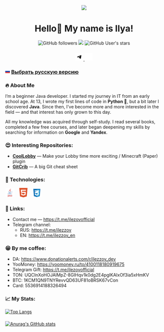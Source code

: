 
<div align="center">
    <img src="https://i.pinimg.com/originals/28/2d/7d/282d7d14a8b622dbff8cc0c43a5539fa.gif">
</div>

<h1 align="center">Hello👋 My name is Ilya!</h1>

<div align="center">
  <img alt="GitHub followers" src="https://img.shields.io/github/followers/ilezzov-code">
  <img src="https://komarev.com/ghpvc/?username=ilezzov-code&color=orange"/>
  <img alt="GitHub User's stars" src="https://img.shields.io/github/stars/ilezzov-code">

</div>

###

<div align="center">
  <a href="https://t.me/ilezovofficial">
    <img src="https://raw.githubusercontent.com/ilezzov-code/ilezzov-code/aa47ccb88cde93b917537af6b2eb1210d2798f49/img/tgWhite.svg" height="25">
  </a>
  <a href="https://vk.com/ilezovofficial">
    <img src="https://raw.githubusercontent.com/ilezzov-code/ilezzov-code/aa47ccb88cde93b917537af6b2eb1210d2798f49/img/vkWhite.svg" height="25">
  </a>
</div>

### <img src = "img/flags/ru.svg" width=15px>  [Выбрать русскую версию](languages/README_RU.md)

### 🔥 About Me

I’m a beginner Java developer. I started my journey in IT from an early school age. At 13, I wrote my first lines of code in **Python 🐍**, but a bit later I discovered **Java**. Since then, I've become more and more interested in the field — and that interest has only grown to this day.

All my knowledge was acquired through self-study. I read several books, completed a few free courses, and later began deepening my skills by searching for information on **Google** and **Yandex**.

### 😍 Interesting Repositories:

- **[CoolLobby](https://github.com/ilezzov-code/CoolLobby)** — Make your Lobby time more exciting / Minecraft (Paper) plugin
- **[GitCrib](https://github.com/ilezzov-code/GitCrib)** — A big Git cheat sheet

### 👾 Technologies:

<div>
  <img src="https://raw.githubusercontent.com/ilezzov-code/ilezzov-code/514922e3eb0d599db87d600c87db9ad33c72ff4b/img/java.svg" height="30">
  <img width="5">
  <img src="https://raw.githubusercontent.com/ilezzov-code/ilezzov-code/514922e3eb0d599db87d600c87db9ad33c72ff4b/img/html5.svg" height="30">
  <img width="5">
  <img src="https://raw.githubusercontent.com/ilezzov-code/ilezzov-code/514922e3eb0d599db87d600c87db9ad33c72ff4b/img/css.svg" height="30">
</div>

### 💼 Links:
* Contact me — https://t.me/ilezovofficial
* Telegram channel:
  * RUS: https://t.me/ilezzov
  * EN: https://t.me/ilezzov_en

### 😁 By me coffee:
* DA: https://www.donationalerts.com/r/ilezzov_dev
* YooMoney: https://yoomoney.ru/to/4100118180919675
* Telegram Gift: https://t.me/ilezovofficial
* TON: UQCInXoHOJAlMpZ-8GIHqv1k0dg2E4pglKAIxOf3ia5xHmKV
* BTC: 1KCM1QN9TNYRevvQD63UF81oBRSK67vCon
* Card: 5536914188326494

### 📈 My Stats:
[![Top Langs](https://github-readme-stats.vercel.app/api/top-langs/?username=ilezzov-code&layout=compact)](https://github.com/anuraghazra/github-readme-stats)

###

[![Anurag's GitHub stats](https://github-readme-stats.vercel.app/api?username=ilezzov-code)](https://github.com/anuraghazra/github-readme-stats)